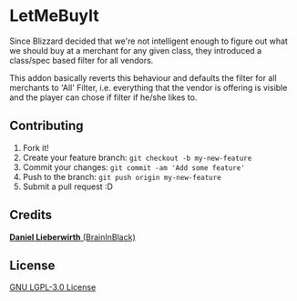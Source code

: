 # LetMeBuyIt

Since Blizzard decided that we're not intelligent enough to figure out what we should buy at a merchant for any given class, they introduced a class/spec based filter for all vendors.

This addon basically reverts this behaviour and defaults the filter for all merchants to 'All' Filter, i.e. everything that the vendor is offering is visible and the player can chose if filter if he/she likes to.

## Contributing

1. Fork it!
2. Create your feature branch: `git checkout -b my-new-feature`
3. Commit your changes: `git commit -am 'Add some feature'`
4. Push to the branch: `git push origin my-new-feature`
5. Submit a pull request :D

## Credits

[**Daniel Lieberwirth** (BrainInBlack)](https://github.com/BrainInBlack)

## License

[GNU LGPL-3.0 License](LICENSE.md)